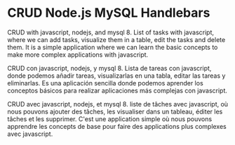 # CRUD Node.js MySQL Handlebars

CRUD with javascript, nodejs, and mysql 8. List of tasks with javascript, where we can add tasks, visualize them in a table, edit the tasks and delete them. It is a simple application where we can learn the basic concepts to make more complex applications with javascript.

CRUD con javascript, nodejs, y mysql 8. Lista de tareas con javascript, donde podemos añadir tareas, visualizarlas en una tabla, editar las tareas y eliminarlas. Es una aplicación sencilla donde podemos aprender los conceptos básicos para realizar aplicaciones más complejas con javascript.

CRUD avec javascript, nodejs, et mysql 8. liste de tâches avec javascript, où nous pouvons ajouter des tâches, les visualiser dans un tableau, éditer les tâches et les supprimer. C'est une application simple où nous pouvons apprendre les concepts de base pour faire des applications plus complexes avec javascript.
